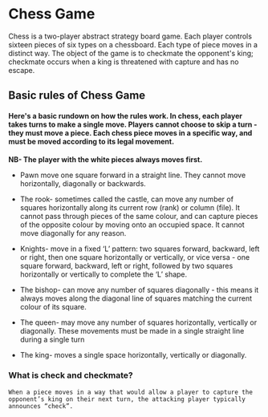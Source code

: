 # Chess Game 

Chess is a two-player abstract strategy board game. Each player controls sixteen pieces of six types on a chessboard. Each type of piece moves in a distinct way. The object of the game is to checkmate the opponent's king; checkmate occurs when a king is threatened with capture and has no escape.

## Basic rules of Chess Game 

#### Here's a basic rundown on how the rules work. In chess, each player takes turns to make a single move. Players cannot choose to skip a turn - they must move a piece. Each chess piece moves in a specific way, and must be moved according to its legal movement.

  
 **NB- The player with the white pieces always moves first.**

  - Pawn move one square forward in a straight line. They cannot move horizontally, diagonally or backwards.

 - The rook- sometimes called the castle, can move any number of squares horizontally along its current row (rank) or column (file). It cannot pass through pieces of the same colour, and can capture pieces of the opposite colour by moving onto an occupied space. It cannot move diagonally for any reason.
  
 - Knights- move in a fixed ‘L’ pattern: two squares forward, backward, left or right, then one square horizontally or vertically, or vice versa - one square forward, backward, left or right, followed by two squares horizontally or vertically to complete the ‘L’ shape.
  
 - The bishop- can move any number of squares diagonally - this means it always moves along the diagonal line of squares matching the current colour of its square.
  
 - The queen- may move any number of squares horizontally, vertically or diagonally. These movements must be made in a single straight line during a single turn
  
 - The king- moves a single space horizontally, vertically or diagonally.
  
  ### What is check and checkmate?

    When a piece moves in a way that would allow a player to capture the opponent’s king on their next turn, the attacking player typically announces “check”.
